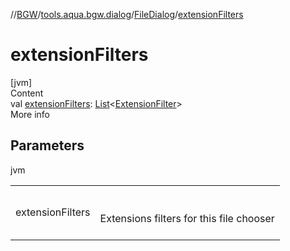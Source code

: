 //[BGW](../../../index.md)/[tools.aqua.bgw.dialog](../index.md)/[FileDialog](index.md)/[extensionFilters](extension-filters.md)



# extensionFilters  
[jvm]  
Content  
val [extensionFilters](extension-filters.md): [List](https://kotlinlang.org/api/latest/jvm/stdlib/kotlin.collections/-list/index.html)<[ExtensionFilter](../-extension-filter/index.md)>  
More info  


## Parameters  
  
jvm  
  
| | |
|---|---|
| <a name="tools.aqua.bgw.dialog/FileDialog/extensionFilters/#/PointingToDeclaration/"></a>extensionFilters| <a name="tools.aqua.bgw.dialog/FileDialog/extensionFilters/#/PointingToDeclaration/"></a><br><br>Extensions filters for this file chooser<br><br>|
  
  



